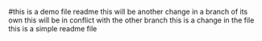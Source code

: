 #this is a demo file readme
this will be another change in a branch of its own
this will be in conflict with the other branch
this is a change in the file
this is a simple readme file
